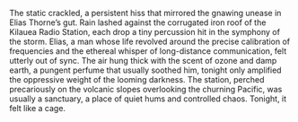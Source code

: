 The static crackled, a persistent hiss that mirrored the gnawing unease in Elias Thorne’s gut.  Rain lashed against the corrugated iron roof of the Kilauea Radio Station, each drop a tiny percussion hit in the symphony of the storm.  Elias, a man whose life revolved around the precise calibration of frequencies and the ethereal whisper of long-distance communication, felt utterly out of sync.  The air hung thick with the scent of ozone and damp earth, a pungent perfume that usually soothed him, tonight only amplified the oppressive weight of the looming darkness.  The station, perched precariously on the volcanic slopes overlooking the churning Pacific, was usually a sanctuary, a place of quiet hums and controlled chaos.  Tonight, it felt like a cage.
